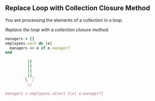 ## Replace Loop with Collection Closure Method
You are processing the elements of a collection in a loop.

*Replace the loop with a collection closure method.*

```ruby
managers = []
employees.each do |e|
  managers << e if e.manager?
end

          ||
          ||
          ||
         _||_
         \  /
          \/

managers = employees.select {|e| e.manager?}
```
